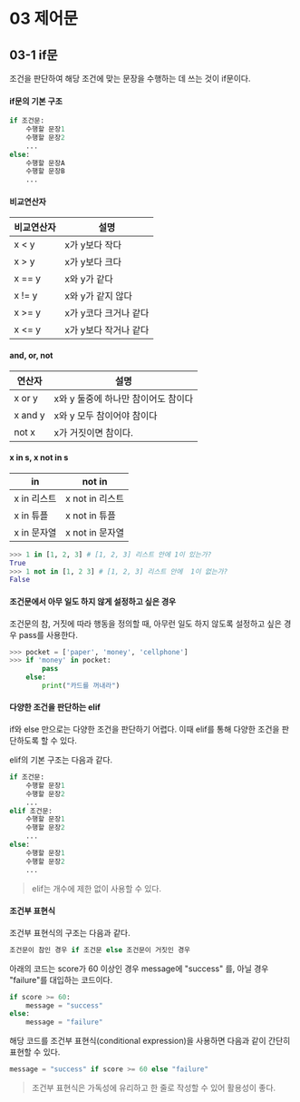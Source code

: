 # 03 제어문



## 03-1 if문

조건을 판단하여 해당 조건에 맞는 문장을 수행하는 데 쓰는 것이 if문이다.

#### if문의 기본 구조

```python
if 조건문:
    수행할 문장1
    수행할 문장2
    ...
else:
    수행할 문장A
    수행할 문장B
    ...
```



#### 비교연산자

| 비교연산자 | 설명                  |
| ---------- | --------------------- |
| x < y      | x가 y보다 작다        |
| x > y      | x가 y보다 크다        |
| x == y     | x와 y가 같다          |
| x != y     | x와 y가 같지 않다     |
| x >= y     | x가 y코다 크거나 같다 |
| x <= y     | x가 y보다 작거나 같다 |



#### and, or, not

| 연산자  | 설명                                |
| ------- | ----------------------------------- |
| x or y  | x와 y 둘중에 하나만 참이어도 참이다 |
| x and y | x와 y 모두 참이어야 참이다          |
| not x   | x가 거짓이면 참이다.                |



#### x in s, x not in s

| in          | not in          |
| ----------- | --------------- |
| x in 리스트 | x not in 리스트 |
| x in 튜플   | x not in 튜플   |
| x in 문자열 | x not in 문자열 |

```python
>>> 1 in [1, 2, 3] # [1, 2, 3] 리스트 안에 1이 있는가?
True
>>> 1 not in [1, 2 3] # [1, 2, 3] 리스트 안에  1이 없는가?
False
```



#### 조건문에서 아무 일도 하지 않게 설정하고 싶은 경우

조건문의 참, 거짓에 따라 행동을 정의할 때, 아무런 일도 하지 않도록 설정하고 싶은 경우 pass를 사용한다.

```python
>>> pocket = ['paper', 'money', 'cellphone']
>>> if 'money' in pocket:
    	pass
    else:
        print("카드를 꺼내라")
```



#### 다양한 조건을 판단하는 elif

if와 else 만으로는 다양한 조건을 판단하기 어렵다. 이때 elif를 통해 다양한 조건을 판단하도록 할 수 있다. 

elif의 기본 구조는 다음과 같다.

```python
if 조건문:
    수행할 문장1
    수행할 문장2
    ...
elif 조건문:
    수행할 문장1
    수행할 문장2
    ...
else:
    수행할 문장1
    수행할 문장2
    ...
```

> elif는 개수에 제한 없이 사용할 수 있다.



#### 조건부 표현식

조건부 표현식의 구조는 다음과 같다.

```python
조건문이 참인 경우 if 조건문 else 조건문이 거짓인 경우
```

아래의 코드는 score가 60 이상인 경우 message에 "success" 를, 아닐 경우 "failure"를 대입하는 코드이다.

```python
if score >= 60:
    message = "success"
else:
    message = "failure"
```

해당 코드를 조건부 표현식(conditional expression)을 사용하면 다음과 같이 간단히 표현할 수 있다.

```python
message = "success" if score >= 60 else "failure"
```

> 조건부 표현식은 가독성에 유리하고 한 줄로 작성할 수 있어 활용성이 좋다.